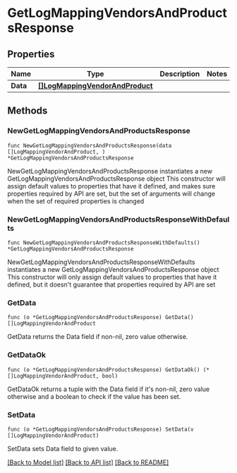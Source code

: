 # GetLogMappingVendorsAndProductsResponse

## Properties

Name | Type | Description | Notes
------------ | ------------- | ------------- | -------------
**Data** | [**[]LogMappingVendorAndProduct**](LogMappingVendorAndProduct.md) |  | 

## Methods

### NewGetLogMappingVendorsAndProductsResponse

`func NewGetLogMappingVendorsAndProductsResponse(data []LogMappingVendorAndProduct, ) *GetLogMappingVendorsAndProductsResponse`

NewGetLogMappingVendorsAndProductsResponse instantiates a new GetLogMappingVendorsAndProductsResponse object
This constructor will assign default values to properties that have it defined,
and makes sure properties required by API are set, but the set of arguments
will change when the set of required properties is changed

### NewGetLogMappingVendorsAndProductsResponseWithDefaults

`func NewGetLogMappingVendorsAndProductsResponseWithDefaults() *GetLogMappingVendorsAndProductsResponse`

NewGetLogMappingVendorsAndProductsResponseWithDefaults instantiates a new GetLogMappingVendorsAndProductsResponse object
This constructor will only assign default values to properties that have it defined,
but it doesn't guarantee that properties required by API are set

### GetData

`func (o *GetLogMappingVendorsAndProductsResponse) GetData() []LogMappingVendorAndProduct`

GetData returns the Data field if non-nil, zero value otherwise.

### GetDataOk

`func (o *GetLogMappingVendorsAndProductsResponse) GetDataOk() (*[]LogMappingVendorAndProduct, bool)`

GetDataOk returns a tuple with the Data field if it's non-nil, zero value otherwise
and a boolean to check if the value has been set.

### SetData

`func (o *GetLogMappingVendorsAndProductsResponse) SetData(v []LogMappingVendorAndProduct)`

SetData sets Data field to given value.



[[Back to Model list]](../README.md#documentation-for-models) [[Back to API list]](../README.md#documentation-for-api-endpoints) [[Back to README]](../README.md)



